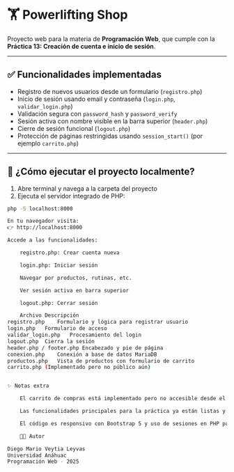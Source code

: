 # 🏋️ Powerlifting Shop

Proyecto web para la materia de **Programación Web**, que cumple con la **Práctica 13: Creación de cuenta e inicio de sesión**.

---

## ✅ Funcionalidades implementadas

- Registro de nuevos usuarios desde un formulario (`registro.php`)
- Inicio de sesión usando email y contraseña (`login.php`, `validar_login.php`)
- Validación segura con `password_hash` y `password_verify`
- Sesión activa con nombre visible en la barra superior (`header.php`)
- Cierre de sesión funcional (`logout.php`)
- Protección de páginas restringidas usando `session_start()` (por ejemplo `carrito.php`)

---

## 🧪 ¿Cómo ejecutar el proyecto localmente?

1. Abre terminal y navega a la carpeta del proyecto
2. Ejecuta el servidor integrado de PHP:

```bash
php -S localhost:8000

En tu navegador visita:
👉 http://localhost:8000

Accede a las funcionalidades:

    registro.php: Crear cuenta nueva

    login.php: Iniciar sesión

    Navegar por productos, rutinas, etc.

    Ver sesión activa en barra superior

    logout.php: Cerrar sesión

    Archivo	Descripción
registro.php	Formulario y lógica para registrar usuario
login.php	Formulario de acceso
validar_login.php	Procesamiento del login
logout.php	Cierra la sesión
header.php / footer.php	Encabezado y pie de página
conexion.php	Conexión a base de datos MariaDB
productos.php	Vista de productos con formulario de carrito
carrito.php	(Implementado pero no público aún)


✨ Notas extra

    El carrito de compras está implementado pero no accesible desde el menú.

    Las funcionalidades principales para la práctica ya están listas y probadas.

    El código es responsivo con Bootstrap 5 y uso de sesiones en PHP puro.

    👨‍💻 Autor

Diego Mario Veytia Leyvas
Universidad Anáhuac
Programación Web - 2025
